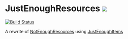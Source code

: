 # JustEnoughResources [![](http://cf.way2muchnoise.eu/short_240630_downloads.svg)](https://minecraft.curseforge.com/projects/240630)
[![Build Status](https://drone.io/github.com/way2muchnoise/JustEnoughResources/status.png)](https://drone.io/github.com/way2muchnoise/JustEnoughResources/files)

A rewrite of [NotEnoughResources](https://github.com/hilburn/NotEnoughResources) using [JustEnoughItems](https://github.com/mezz/JustEnoughItems)
